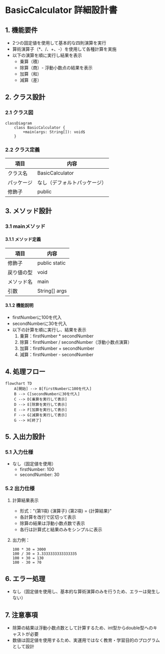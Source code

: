 # BasicCalculator 詳細設計書

## 1. 機能要件

- 2つの固定値を使用して基本的な四則演算を実行
- 算術演算子（*、/、+、-）を使用して各種計算を実施
- 以下の演算を順に実行し結果を表示
  - 乗算（積）
  - 除算（商）- 浮動小数点の結果を表示
  - 加算（和）
  - 減算（差）

## 2. クラス設計

### 2.1 クラス図

```mermaid
classDiagram
    class BasicCalculator {
        +main(args: String[]): void$
    }
```

### 2.2 クラス定義

| 項目 | 内容 |
|------|------|
| クラス名 | BasicCalculator |
| パッケージ | なし（デフォルトパッケージ） |
| 修飾子 | public |

## 3. メソッド設計

### 3.1 mainメソッド

#### 3.1.1 メソッド定義

| 項目 | 内容 |
|------|------|
| 修飾子 | public static |
| 戻り値の型 | void |
| メソッド名 | main |
| 引数 | String[] args |

#### 3.1.2 機能説明

- firstNumberに100を代入
- secondNumberに30を代入
- 以下の計算を順に実行し、結果を表示
  1. 乗算：firstNumber * secondNumber
  1. 除算：firstNumber / secondNumber（浮動小数点演算）
  1. 加算：firstNumber + secondNumber
  1. 減算：firstNumber - secondNumber

## 4. 処理フロー

```mermaid
flowchart TD
    A[開始] --> B[firstNumberに100を代入]
    B --> C[secondNumberに30を代入]
    C --> D[乗算を実行して表示]
    D --> E[除算を実行して表示]
    E --> F[加算を実行して表示]
    F --> G[減算を実行して表示]
    G --> H[終了]
```

## 5. 入出力設計

### 5.1 入力仕様

- なし（固定値を使用）
  - firstNumber: 100
  - secondNumber: 30

### 5.2 出力仕様

1. 計算結果表示
   - 形式："{第1項} {演算子} {第2項} = {計算結果}"
   - 各計算を改行で区切って表示
   - 除算の結果は浮動小数点数で表示
   - 各行は計算式と結果のみをシンプルに表示

1. 出力例：

   ```text
   100 * 30 = 3000
   100 / 30 = 3.3333333333333335
   100 + 30 = 130
   100 - 30 = 70
   ```

## 6. エラー処理

- なし（固定値を使用し、基本的な算術演算のみを行うため、エラーは発生しない）

## 7. 注意事項

- 除算の結果は浮動小数点数として計算するため、int型からdouble型へのキャストが必要
- 数値は固定値を使用するため、実運用ではなく教育・学習目的のプログラムとして設計
